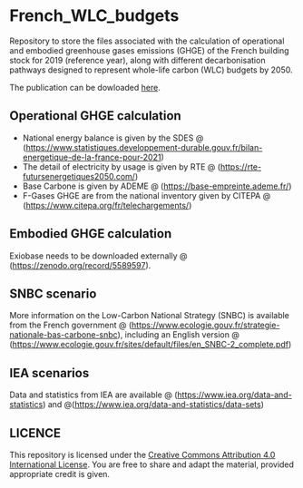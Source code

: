 # French_WLC_budgets

Repository to store the files associated with the calculation of operational and embodied greenhouse gases emissions (GHGE) of the French building stock for 2019 (reference year), along with different decarbonisation pathways designed to represent whole-life carbon (WLC) budgets by 2050.

The publication can be dowloaded [here](https://doi.org/10.3390/su16166762).

## Operational GHGE calculation

- National energy balance is given by the SDES @ (https://www.statistiques.developpement-durable.gouv.fr/bilan-energetique-de-la-france-pour-2021)
- The detail of electricity by usage is given by RTE @ (https://rte-futursenergetiques2050.com/)
- Base Carbone is given by ADEME @ (https://base-empreinte.ademe.fr/)
- F-Gases GHGE are from the national inventory given by CITEPA @ (https://www.citepa.org/fr/telechargements/)

## Embodied GHGE calculation

Exiobase needs to be downloaded externally @ (https://zenodo.org/record/5589597).


## SNBC scenario

More information on the Low-Carbon National Strategy (SNBC) is available from the French government @ (https://www.ecologie.gouv.fr/strategie-nationale-bas-carbone-snbc), including an English version @ (https://www.ecologie.gouv.fr/sites/default/files/en_SNBC-2_complete.pdf)

## IEA scenarios

Data and statistics from IEA are available @ (https://www.iea.org/data-and-statistics) and @(https://www.iea.org/data-and-statistics/data-sets)

## LICENCE
This repository is licensed under the [Creative Commons Attribution 4.0 International License](https://creativecommons.org/licenses/by/4.0/). You are free to share and adapt the material, provided appropriate credit is given.
